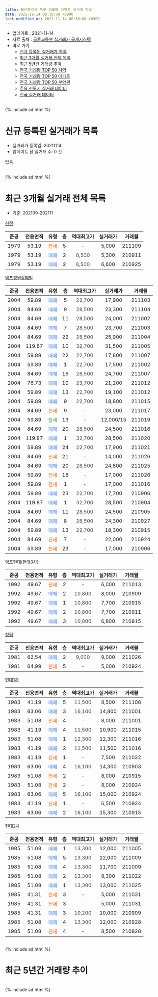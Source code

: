 ```yaml
---
title: 울산광역시 북구 염포동 아파트 실거래 정보
date: 2021-11-14 06:38:08 +0900
last_modified_at: 2021-11-14 06:38:08 +0900
---
```


* 업데이트 : 2021-11-14
* 자료 출처 : [국토교통부 실거래가 공개시스템](http://rt.molit.go.kr)
* 바로 가기
    * [신규 등록된 실거래가 목록](#신규-등록된-실거래가-목록)
    * [최근 3개월 실거래 전체 목록](#최근-3개월-실거래-전체-목록)
    * [최근 5년간 거래량 추이](#최근-5년간-거래량-추이)
    * [전국 거래량 TOP 50 지역](https://inasie.github.io/apt-trade-info/최근-3개월-전국에서-가장-거래가-많이-발생한-지역)
    * [전국 거래량 TOP 50 아파트](https://inasie.github.io/apt-trade-info/최근-3개월-전국에서-가장-거래가-많이-발생한-아파트)
    * [전국 거래량 TOP 50 분양권](https://inasie.github.io/apt-trade-info/최근-3개월-전국에서-가장-거래가-많이-발생한-분양권)
    * [주요 신도시 실거래 데이터](https://inasie.github.io/apt-trade-info/주요-신도시)
    * [전국 실거래 데이터](https://inasie.github.io/apt-trade-info/전국)
<br>
{% include ad.html %}
<br>

# 신규 등록된 실거래가 목록
* 실거래가 등록일: 20211114
* 업데이트 된 실거래 수: 0 건

없음

<br>
{% include ad.html %}
<br>

# 최근 3개월 실거래 전체 목록
* 기준: 202109-202111


[신전](https://search.naver.com/search.naver?query=%EC%9A%B8%EC%82%B0%EA%B4%91%EC%97%AD%EC%8B%9C+%EB%B6%81%EA%B5%AC+%EC%97%BC%ED%8F%AC%EB%8F%99+%EC%8B%A0%EC%A0%84)

|준공|전용면적|유형|층|역대최고가|실거래가|거래월|
|:---:|:---:|:---:|:---:|:---:|:---:|:---:|
|1979|53.19|<span style="color:#ff5a00">전세</span>|5|<span style="color:#444444">-</span>|5,000|211109|
|1979|53.19|<span style="color:#4285f3">매매</span>|2|<span style="color:#444444">8,500</span>|5,300|210911|
|1979|53.19|<span style="color:#4285f3">매매</span>|2|<span style="color:#444444">8,500</span>|6,600|210925|

[염포성원상떼빌](https://search.naver.com/search.naver?query=%EC%9A%B8%EC%82%B0%EA%B4%91%EC%97%AD%EC%8B%9C+%EB%B6%81%EA%B5%AC+%EC%97%BC%ED%8F%AC%EB%8F%99+%EC%97%BC%ED%8F%AC%EC%84%B1%EC%9B%90%EC%83%81%EB%96%BC%EB%B9%8C)

|준공|전용면적|유형|층|역대최고가|실거래가|거래월|
|:---:|:---:|:---:|:---:|:---:|:---:|:---:|
|2004|59.89|<span style="color:#4285f3">매매</span>|5|<span style="color:#444444">22,700</span>|17,900|211103|
|2004|84.69|<span style="color:#4285f3">매매</span>|9|<span style="color:#444444">28,500</span>|23,300|211104|
|2004|84.69|<span style="color:#4285f3">매매</span>|11|<span style="color:#444444">28,500</span>|24,000|211002|
|2004|84.69|<span style="color:#4285f3">매매</span>|7|<span style="color:#444444">28,500</span>|23,700|211003|
|2004|84.69|<span style="color:#4285f3">매매</span>|22|<span style="color:#444444">28,500</span>|25,900|211004|
|2004|119.87|<span style="color:#4285f3">매매</span>|10|<span style="color:#444444">32,700</span>|31,500|211005|
|2004|59.89|<span style="color:#4285f3">매매</span>|22|<span style="color:#444444">22,700</span>|17,800|211007|
|2004|59.89|<span style="color:#4285f3">매매</span>|1|<span style="color:#444444">22,700</span>|17,500|211002|
|2004|84.69|<span style="color:#4285f3">매매</span>|16|<span style="color:#444444">28,500</span>|24,700|211007|
|2004|76.73|<span style="color:#4285f3">매매</span>|10|<span style="color:#444444">23,700</span>|21,200|211012|
|2004|59.89|<span style="color:#4285f3">매매</span>|13|<span style="color:#444444">22,700</span>|19,100|211012|
|2004|59.89|<span style="color:#4285f3">매매</span>|9|<span style="color:#444444">22,700</span>|18,800|211015|
|2004|84.69|<span style="color:#ff5a00">전세</span>|9|<span style="color:#444444">-</span>|23,000|211017|
|2004|59.89|<span style="color:#34a853">월세</span>|13|<span style="color:#444444">-</span>|12,000/15|211019|
|2004|84.69|<span style="color:#4285f3">매매</span>|20|<span style="color:#444444">28,500</span>|24,500|211016|
|2004|119.87|<span style="color:#4285f3">매매</span>|1|<span style="color:#444444">32,700</span>|28,500|211020|
|2004|59.89|<span style="color:#4285f3">매매</span>|24|<span style="color:#444444">22,700</span>|17,900|211021|
|2004|84.69|<span style="color:#ff5a00">전세</span>|21|<span style="color:#444444">-</span>|14,000|211026|
|2004|84.69|<span style="color:#4285f3">매매</span>|20|<span style="color:#444444">28,500</span>|24,800|211025|
|2004|59.89|<span style="color:#ff5a00">전세</span>|18|<span style="color:#444444">-</span>|17,000|211026|
|2004|59.89|<span style="color:#ff5a00">전세</span>|1|<span style="color:#444444">-</span>|17,000|211016|
|2004|59.89|<span style="color:#4285f3">매매</span>|23|<span style="color:#444444">22,700</span>|17,700|210906|
|2004|119.87|<span style="color:#4285f3">매매</span>|1|<span style="color:#444444">32,700</span>|28,500|210904|
|2004|84.69|<span style="color:#4285f3">매매</span>|11|<span style="color:#444444">28,500</span>|24,500|210905|
|2004|84.69|<span style="color:#4285f3">매매</span>|8|<span style="color:#444444">28,500</span>|24,300|210927|
|2004|59.89|<span style="color:#4285f3">매매</span>|13|<span style="color:#444444">22,700</span>|18,300|210915|
|2004|84.69|<span style="color:#ff5a00">전세</span>|7|<span style="color:#444444">-</span>|22,000|210924|
|2004|59.89|<span style="color:#ff5a00">전세</span>|23|<span style="color:#444444">-</span>|17,000|210906|

[염포현대(현대3차)](https://search.naver.com/search.naver?query=%EC%9A%B8%EC%82%B0%EA%B4%91%EC%97%AD%EC%8B%9C+%EB%B6%81%EA%B5%AC+%EC%97%BC%ED%8F%AC%EB%8F%99+%EC%97%BC%ED%8F%AC%ED%98%84%EB%8C%80%28%ED%98%84%EB%8C%803%EC%B0%A8%29)

|준공|전용면적|유형|층|역대최고가|실거래가|거래월|
|:---:|:---:|:---:|:---:|:---:|:---:|:---:|
|1992|49.67|<span style="color:#ff5a00">전세</span>|2|<span style="color:#444444">-</span>|6,000|211013|
|1992|49.67|<span style="color:#4285f3">매매</span>|2|<span style="color:#444444">10,800</span>|8,000|210909|
|1992|49.67|<span style="color:#4285f3">매매</span>|1|<span style="color:#444444">10,800</span>|7,700|210915|
|1992|49.67|<span style="color:#4285f3">매매</span>|2|<span style="color:#444444">10,800</span>|7,700|210911|
|1992|49.67|<span style="color:#4285f3">매매</span>|3|<span style="color:#444444">10,800</span>|6,800|210915|

[청림](https://search.naver.com/search.naver?query=%EC%9A%B8%EC%82%B0%EA%B4%91%EC%97%AD%EC%8B%9C+%EB%B6%81%EA%B5%AC+%EC%97%BC%ED%8F%AC%EB%8F%99+%EC%B2%AD%EB%A6%BC)

|준공|전용면적|유형|층|역대최고가|실거래가|거래월|
|:---:|:---:|:---:|:---:|:---:|:---:|:---:|
|1981|62.54|<span style="color:#4285f3">매매</span>|2|<span style="color:#444444">9,000</span>|9,000|211026|
|1981|64.99|<span style="color:#ff5a00">전세</span>|5|<span style="color:#444444">-</span>|5,000|210924|

[현대1차](https://search.naver.com/search.naver?query=%EC%9A%B8%EC%82%B0%EA%B4%91%EC%97%AD%EC%8B%9C+%EB%B6%81%EA%B5%AC+%EC%97%BC%ED%8F%AC%EB%8F%99+%ED%98%84%EB%8C%801%EC%B0%A8)

|준공|전용면적|유형|층|역대최고가|실거래가|거래월|
|:---:|:---:|:---:|:---:|:---:|:---:|:---:|
|1983|41.19|<span style="color:#4285f3">매매</span>|5|<span style="color:#444444">11,500</span>|8,500|211108|
|1983|63.06|<span style="color:#4285f3">매매</span>|3|<span style="color:#444444">16,100</span>|14,800|211001|
|1983|51.08|<span style="color:#ff5a00">전세</span>|4|<span style="color:#444444">-</span>|8,000|211001|
|1983|41.19|<span style="color:#4285f3">매매</span>|4|<span style="color:#444444">11,500</span>|10,900|211015|
|1983|51.08|<span style="color:#4285f3">매매</span>|1|<span style="color:#444444">12,300</span>|12,300|211016|
|1983|41.19|<span style="color:#4285f3">매매</span>|2|<span style="color:#444444">11,500</span>|11,500|211016|
|1983|41.19|<span style="color:#ff5a00">전세</span>|1|<span style="color:#444444">-</span>|7,500|211022|
|1983|63.06|<span style="color:#4285f3">매매</span>|4|<span style="color:#444444">16,100</span>|14,300|210903|
|1983|51.08|<span style="color:#ff5a00">전세</span>|2|<span style="color:#444444">-</span>|8,000|210915|
|1983|51.08|<span style="color:#ff5a00">전세</span>|2|<span style="color:#444444">-</span>|8,000|210924|
|1983|63.06|<span style="color:#4285f3">매매</span>|5|<span style="color:#444444">16,100</span>|15,000|210924|
|1983|41.19|<span style="color:#ff5a00">전세</span>|1|<span style="color:#444444">-</span>|6,500|210924|
|1983|63.06|<span style="color:#4285f3">매매</span>|2|<span style="color:#444444">16,100</span>|15,300|210915|


<script async src="//pagead2.googlesyndication.com/pagead/js/adsbygoogle.js"></script>
<!-- 기본 -->
<ins class="adsbygoogle"
     style="display:block"
     data-ad-client="ca-pub-2446590836940007"
     data-ad-slot="1659523306"
     data-ad-format="auto"
     data-full-width-responsive="true"></ins>
<script>
(adsbygoogle = window.adsbygoogle || []).push({});
</script>


[현대2차](https://search.naver.com/search.naver?query=%EC%9A%B8%EC%82%B0%EA%B4%91%EC%97%AD%EC%8B%9C+%EB%B6%81%EA%B5%AC+%EC%97%BC%ED%8F%AC%EB%8F%99+%ED%98%84%EB%8C%802%EC%B0%A8)

|준공|전용면적|유형|층|역대최고가|실거래가|거래월|
|:---:|:---:|:---:|:---:|:---:|:---:|:---:|
|1985|51.08|<span style="color:#4285f3">매매</span>|1|<span style="color:#444444">13,300</span>|12,000|211005|
|1985|51.08|<span style="color:#4285f3">매매</span>|5|<span style="color:#444444">13,300</span>|12,000|211009|
|1985|51.08|<span style="color:#4285f3">매매</span>|4|<span style="color:#444444">13,300</span>|11,700|211009|
|1985|51.08|<span style="color:#4285f3">매매</span>|2|<span style="color:#444444">13,300</span>|8,300|211022|
|1985|51.08|<span style="color:#4285f3">매매</span>|1|<span style="color:#444444">13,300</span>|13,000|211025|
|1985|41.31|<span style="color:#ff5a00">전세</span>|3|<span style="color:#444444">-</span>|5,000|211031|
|1985|41.31|<span style="color:#ff5a00">전세</span>|3|<span style="color:#444444">-</span>|5,000|211031|
|1985|41.31|<span style="color:#4285f3">매매</span>|3|<span style="color:#444444">10,200</span>|10,000|210909|
|1985|51.08|<span style="color:#4285f3">매매</span>|4|<span style="color:#444444">13,300</span>|12,000|210928|
|1985|51.08|<span style="color:#ff5a00">전세</span>|4|<span style="color:#444444">-</span>|8,500|210928|


<br>
{% include ad.html %}
<br>

# 최근 5년간 거래량 추이


<div style="width:100%;">
    <canvas id="deal_progress" height="200"></canvas>
</div>

<script>
new Chart(document.getElementById("deal_progress"), {
    type: 'line',
    data: {
        labels: ['201611','201612','201701','201702','201703','201704','201705','201706','201707','201708','201709','201710','201711','201712','201801','201802','201803','201804','201805','201806','201807','201808','201809','201810','201811','201812','201901','201902','201903','201904','201905','201906','201907','201908','201909','201910','201911','201912','202001','202002','202003','202004','202005','202006','202007','202008','202009','202010','202011','202012','202101','202102','202103','202104','202105','202106','202107','202108','202109','202110','202111'],
        datasets: [{
            label: '매매',
            pointRadius: 1,
            data: [6, 4, 8, 7, 16, 10, 10, 11, 12, 6, 5, 4, 10, 10, 2, 12, 18, 7, 11, 2, 2, 2, 2, 9, 5, 2, 11, 14, 8, 7, 7, 5, 9, 9, 14, 15, 16, 6, 11, 15, 3, 10, 7, 13, 8, 12, 6, 12, 25, 38, 22, 11, 19, 28, 68, 35, 14, 16, 16, 24, 3],
            borderColor: "rgba(255, 201, 14, 1)",
            backgroundColor: "rgba(255, 201, 14, 0.5)",
            fill: false,
            lineTension: 0
        },{
            label: '전월세',
            pointRadius: 1,
            data: [8, 6, 8, 3, 4, 6, 4, 7, 3, 10, 4, 3, 11, 5, 2, 8, 8, 10, 6, 8, 6, 5, 6, 11, 6, 5, 6, 8, 6, 7, 0, 7, 8, 10, 2, 7, 7, 5, 8, 6, 5, 5, 3, 6, 0, 2, 1, 4, 7, 5, 5, 2, 3, 12, 7, 2, 9, 4, 7, 10, 1],
            borderColor: "rgba(0, 141, 185, 1)",
            backgroundColor: "rgba(0, 141, 185, 0.5)",
            fill: false,
            lineTension: 0
        }
        ]
    },
    options: {
        responsive: true,
        title: {
            display: false
        },
        tooltips: {
            mode: 'index',
            intersect: false
        },
        hover: {
            mode: 'nearest',
            intersect: true
        },
        scales: {
            xAxes: [{
                display: true,
                scaleLabel: {
                    display: true,
                    labelString: '년/월'
                }
            }],
            yAxes: [{
                display: true,
                ticks: {
                    suggestedMin: 0,
                },
                scaleLabel: {
                    display: true,
                    labelString: '실거래 수'
                }
            }]
        }
    }
});

</script>


<br>
{% include ad.html %}
<br>

